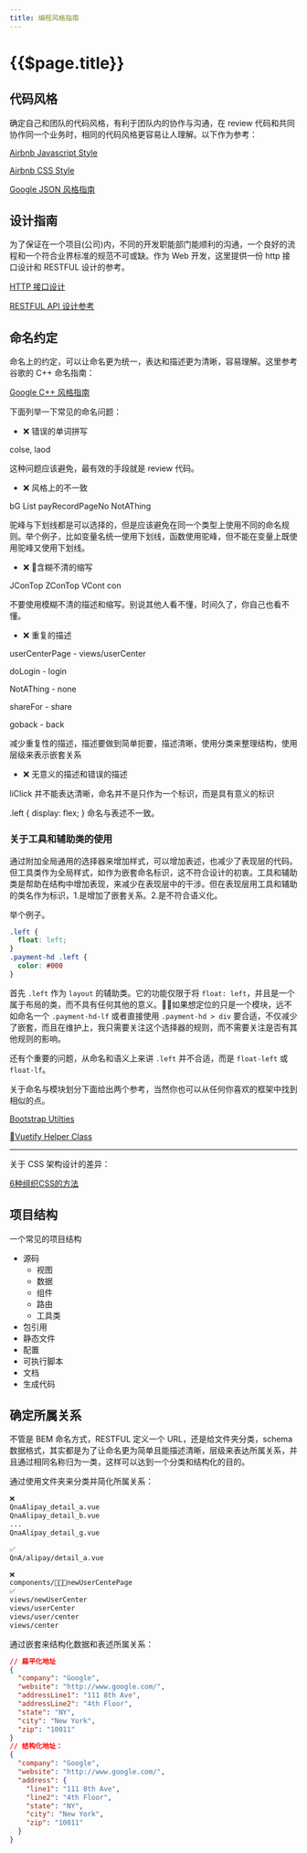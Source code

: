 ```yaml
---
title: 编程风格指南
---
```


# {{$page.title}}

## 代码风格

确定自己和团队的代码风格，有利于团队内的协作与沟通，在 review 代码和共同协作同一个业务时，相同的代码风格更容易让人理解。以下作为参考：

[Airbnb Javascript Style](https://github.com/airbnb/javascript)

[Airbnb CSS Style](https://github.com/airbnb/css)

[Google JSON 风格指南](https://github.com/darcyliu/google-styleguide/blob/master/JSONStyleGuide.md)

## 设计指南

为了保证在一个项目(公司)内，不同的开发职能部门能顺利的沟通，一个良好的流程和一个符合业界标准的规范不可或缺。作为 Web 开发，这里提供一份 http 接口设计和 RESTFUL 设计的参考。

[HTTP 接口设计](https://github.com/bolasblack/http-api-guide)

[RESTFUL API 设计参考](https://github.com/aisuhua/restful-api-design-references)

## 命名约定

命名上的约定，可以让命名更为统一，表达和描述更为清晰，容易理解。这里参考 谷歌的 C++ 命名指南：

[Google C++ 风格指南](https://zh-google-styleguide.readthedocs.io/en/latest/google-cpp-styleguide/naming/)

下面列举一下常见的命名问题：

+ ❌ 错误的单词拼写

colse, laod

这种问题应该避免，最有效的手段就是 review 代码。

+ ❌ 风格上的不一致

bG List payRecordPageNo NotAThing

驼峰与下划线都是可以选择的，但是应该避免在同一个类型上使用不同的命名规则。举个例子，比如变量名统一使用下划线，函数使用驼峰，但不能在变量上既使用驼峰又使用下划线。

+ ❌ 含糊不清的缩写

JConTop ZConTop VCont con

不要使用模糊不清的描述和缩写。别说其他人看不懂，时间久了，你自己也看不懂。

+ ❌ 重复的描述

userCenterPage - views/userCenter

doLogin - login

NotAThing - none

shareFor - share

goback - back

减少重复性的描述，描述要做到简单扼要，描述清晰，使用分类来整理结构，使用层级来表示嵌套关系

+ ❌ 无意义的描述和错误的描述

liClick 并不能表达清晰，命名并不是只作为一个标识，而是具有意义的标识

.left { display: flex; } 命名与表述不一致。


### 关于工具和辅助类的使用

通过附加全局通用的选择器来增加样式，可以增加表述，也减少了表现层的代码。但工具类作为全局样式，如作为嵌套命名标识，这不符合设计的初衷。工具和辅助类是帮助在结构中增加表现，来减少在表现层中的干涉。但在表现层用工具和辅助的类名作为标识，1.是增加了嵌套关系。2.是不符合语义化。

举个例子。
```css
.left {
  float: left;
}
.payment-hd .left {
  color: #000
}
```
首先 `.left` 作为 `layout` 的辅助类。它的功能仅限于将 `float: left`，并且是一个属于布局的类，而不具有任何其他的意义。如果想定位的只是一个模块，远不如命名一个 `.payment-hd-lf` 或者直接使用 `.payment-hd > div` 要合适，不仅减少了嵌套，而且在维护上，我只需要关注这个选择器的规则，而不需要关注是否有其他规则的影响。

还有个重要的问题，从命名和语义上来讲 `.left` 并不合适，而是 `float-left` 或 `float-lf`。

关于命名与模块划分下面给出两个参考，当然你也可以从任何你喜欢的框架中找到相似的点。

[Bootstrap Utilties](https://getbootstrap.com/docs/4.2/utilities/borders/)

[Vuetify Helper Class](https://vuetifyjs.com/zh-Hans/framework/display)

---

关于 CSS 架构设计的差异：

[6种组织CSS的方法](https://zhuanlan.zhihu.com/p/28085207)

## 项目结构

一个常见的项目结构

+ 源码
    + 视图
    + 数据
    + 组件
    + 路由
    + 工具类
+ 包引用
+ 静态文件
+ 配置
+ 可执行脚本
+ 文档
+ 生成代码

## 确定所属关系

不管是 BEM 命名方式，RESTFUL 定义一个 URL，还是给文件夹分类，schema 数据格式，其实都是为了让命名更为简单且能描述清晰，层级来表达所属关系，并且通过相同名称归为一类，这样可以达到一个分类和结构化的目的。


通过使用文件夹来分类并简化所属关系：

```bash
❌
QnaAlipay_detail_a.vue
QnaAlipay_detail_b.vue
...
QnaAlipay_detail_g.vue

✅
QnA/alipay/detail_a.vue

❌
components/newUserCentePage
✅
views/newUserCenter
views/userCenter
views/user/center
views/center
```


通过嵌套来结构化数据和表述所属关系：

```json
// 扁平化地址
{
  "company": "Google",
  "website": "http://www.google.com/",
  "addressLine1": "111 8th Ave",
  "addressLine2": "4th Floor",
  "state": "NY",
  "city": "New York",
  "zip": "10011"
}
// 结构化地址：
{
  "company": "Google",
  "website": "http://www.google.com/",
  "address": {
    "line1": "111 8th Ave",
    "line2": "4th Floor",
    "state": "NY",
    "city": "New York",
    "zip": "10011"
  }
}
```